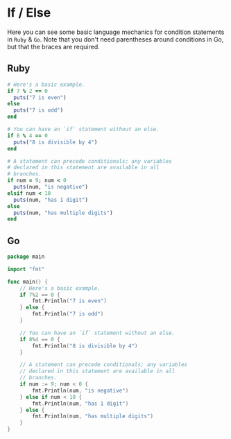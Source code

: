 # If / Else

Here you can see some basic language mechanics for condition statements in `Ruby` & `Go`.
Note that you don't need parentheses around conditions in Go, but that the braces are required.

## Ruby

```ruby
# Here's a basic example.
if 7 % 2 == 0
  puts("7 is even")
else
  puts("7 is odd")
end

# You can have an `if` statement without an else.
if 8 % 4 == 0
  puts("8 is divisible by 4")
end

# A statement can precede conditionals; any variables
# declared in this statement are available in all
# branches.
if num = 9; num < 0
  puts(num, "is negative")
elsif num < 10
  puts(num, "has 1 digit")
else
  puts(num, "has multiple digits")
end
```

## Go

```go
package main

import "fmt"

func main() {
	// Here's a basic example.
	if 7%2 == 0 {
		fmt.Println("7 is even")
	} else {
		fmt.Println("7 is odd")
	}

	// You can have an `if` statement without an else.
	if 8%4 == 0 {
		fmt.Println("8 is divisible by 4")
	}

	// A statement can precede conditionals; any variables
	// declared in this statement are available in all
	// branches.
	if num := 9; num < 0 {
		fmt.Println(num, "is negative")
	} else if num < 10 {
		fmt.Println(num, "has 1 digit")
	} else {
		fmt.Println(num, "has multiple digits")
	}
}
```
